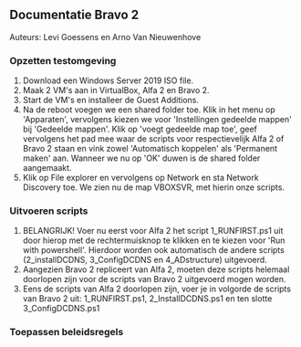 ## Documentatie Bravo 2

Auteurs: Levi Goessens en Arno Van Nieuwenhove

### Opzetten testomgeving
1. Download een Windows Server 2019 ISO file.
2. Maak 2 VM's aan in VirtualBox, Alfa 2 en Bravo 2.
3. Start de VM's en installeer de Guest Additions.
4. Na de reboot voegen we een shared folder toe. Klik in het menu op 'Apparaten', vervolgens kiezen we voor 'Instellingen gedeelde mappen' bij 'Gedeelde mappen'. Klik op 'voegt gedeelde map toe', geef vervolgens het pad mee waar de scripts voor respectievelijk Alfa 2 of Bravo 2 staan en vink zowel 'Automatisch koppelen' als 'Permanent maken' aan. Wanneer we nu op 'OK' duwen is de shared folder aangemaakt.
5. Klik op File explorer en vervolgens op Network en sta Network Discovery toe. We zien nu de map VBOXSVR, met hierin onze scripts.

### Uitvoeren scripts
1. BELANGRIJK! Voer nu eerst voor Alfa 2 het script 1_RUNFIRST.ps1 uit door hierop met de rechtermuisknop te klikken en te kiezen voor 'Run with powershell'. Hierdoor worden ook automatisch de andere scripts (2_installDCDNS, 3_ConfigDCDNS en 4_ADstructure) uitgevoerd.
2. Aangezien Bravo 2 repliceert van Alfa 2, moeten deze scripts helemaal doorlopen zijn voor de scripts van Bravo 2 uitgevoerd mogen worden.
3. Eens de scripts van Alfa 2 doorlopen zijn, voer je in volgorde de scripts van Bravo 2 uit: 1_RUNFIRST.ps1, 2_InstallDCDNS.ps1 en ten slotte 3_ConfigDCDNS.ps1

### Toepassen beleidsregels
